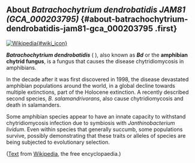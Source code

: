 About *Batrachochytrium dendrobatidis JAM81 (GCA\_000203795)* {#about-batrachochytrium-dendrobatidis-jam81-gca_000203795 .first}
-------------------------------------------------------------

[![Wikipedia](/img/wikipedia_logo_v2_en.png){#wiki_icon}](http://en.wikipedia.org/wiki/Batrachochytrium_dendrobatidis)

***Batrachochytrium dendrobatidis*** ( ), also known as ***Bd*** or the
**amphibian chytrid fungus**, is a fungus that causes the disease
chytridiomycosis in amphibians.

In the decade after it was first discovered in 1998, the disease
devastated amphibian populations around the world, in a global decline
towards multiple extinctions, part of the Holocene extinction. A
recently described second species, *B. salamandrivorans*, also cause
chytridiomycosis and death in salamanders.

Some amphibian species appear to have an innate capacity to withstand
chytridiomycosis infection due to symbiosis with *Janthinobacterium
lividum*. Even within species that generally succumb, some populations
survive, possibly demonstrating that these traits or alleles of species
are being subjected to evolutionary selection.

([Text](http://en.wikipedia.org/wiki/Batrachochytrium_dendrobatidis)
from [Wikipedia](http://en.wikipedia.org/), the free encyclopaedia.)
